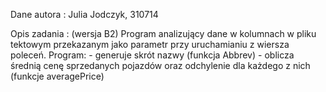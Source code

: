 Dane autora : Julia Jodczyk, 310714

Opis zadania : (wersja B2)
Program analizujący dane w kolumnach w pliku tektowym przekazanym jako parametr przy uruchamianiu z wiersza poleceń.
Program:
    - generuje skrót nazwy (funkcja Abbrev)
    - oblicza średnią cenę sprzedanych pojazdów oraz odchylenie dla każdego z nich (funkcje averagePrice)
